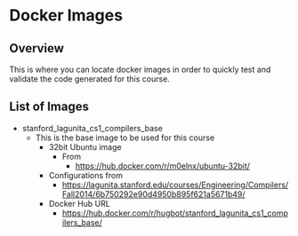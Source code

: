 # Docker Images
## Overview

This is where you can locate docker images in order to quickly test and validate the code generated for this course.

## List of Images

- stanford_lagunita_cs1_compilers_base
    - This is the base image to be used for this course
        - 32bit Ubuntu image
            - From 
                - https://hub.docker.com/r/m0elnx/ubuntu-32bit/
        - Configurations from 
            - https://lagunita.stanford.edu/courses/Engineering/Compilers/Fall2014/6b750292e90d4950b895f621a5671b49/
        - Docker Hub URL
            - https://hub.docker.com/r/hugbot/stanford_lagunita_cs1_compilers_base/